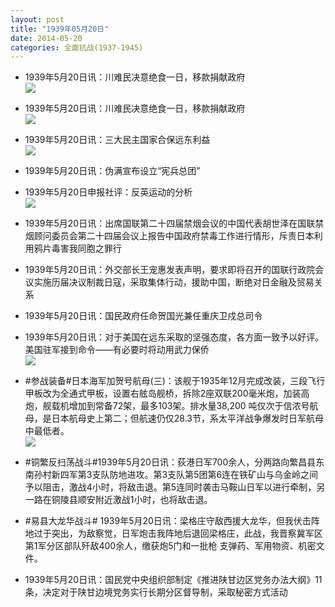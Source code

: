 ```yaml
---
layout: post
title: "1939年05月20日"
date: 2014-05-20
categories: 全面抗战(1937-1945)
---
```


<meta name="referrer" content="no-referrer" />

- 1939年5月20日讯：川难民决意绝食一日，移款捐献政府 <br/><img src="https://ww4.sinaimg.cn/large/aca367d8jw1egl3goom44j2074060wf0.jpg" />

- 1939年5月20日讯：川难民决意绝食一日，移款捐献政府 <br/><img src="https://ww3.sinaimg.cn/large/aca367d8jw1egl3glnejrj2074060wf0.jpg" />

- 1939年5月20日讯：三大民主国家合保远东利益 <br/><img src="https://ww4.sinaimg.cn/large/aca367d8jw1egl1q5fbsvj20980h80vp.jpg" />

- 1939年5月20日讯：伪满宣布设立“宪兵总团” 

- 1939年5月20日申报社评：反英运动的分析 <br/><img src="https://ww1.sinaimg.cn/large/aca367d8jw1egl0097af3j20py0xu7pe.jpg" />

- 1939年5月20日讯：出席国联第二十四届禁烟会议的中国代表胡世泽在国联禁烟顾问委员会第二十四届会议上报告中国政府禁毒工作进行情形，斥责日本利用鸦片毒害我同胞之罪行 

- 1939年5月20日讯：外交部长王宠惠发表声明，要求即将召开的国联行政院会议实施历届决议制裁日寇，采取集体行动，援助中国，断绝对日金融及贸易关系 

- 1939年5月20日讯：国民政府任命贺国光兼任重庆卫戍总司令 

- 1939年5月20日讯：对于美国在远东采取的坚强态度，各方面一致予以好评。美国驻军接到命令——有必要时将动用武力保侨 <br/><img src="https://ww1.sinaimg.cn/large/aca367d8jw1egkke2nf0dj207v0y044q.jpg" />

- #参战装备#日本海军加贺号航母(三)：该舰于1935年12月完成改装，三段飞行甲板改为全通式甲板，设置右舷岛舰桥，拆除2座双联200毫米炮，加装高炮，舰载机增加到常备72架，最多103架。排水量38,200 吨仅次于信浓号航母，是日本航母史上第二；但航速仍仅28.3节，系太平洋战争爆发时日军航母中最低者。 <br/><img src="https://ww1.sinaimg.cn/large/aca367d8jw1egkiec9lhjj20ep0vq44f.jpg" />

- #铜繁反扫荡战斗#1939年5月20日讯：荻港日军700余人，分两路向繁昌县东南孙村新四军第3支队防地进攻。第3支队第5团第6连在铁矿山与乌金岭之间予以阻击，激战4小时，将敌击退。第5连同时袭击马鞍山日军以进行牵制，另一路在铜陵县顺安附近激战1小时，也将敌击退。 

- #易县大龙华战斗# 1939年5月20日讯：梁格庄守敌西援大龙华，但我伏击阵地过于突出，为敌察觉，日军炮击我阵地后退回梁格庄，此战，我晋察冀军区第1军分区部队歼敌400余人，缴获炮5门和一批枪 支弹药、军用物资、机密文件。 

- 1939年5月20日讯：国民党中央组织部制定《推进陕甘边区党务办法大纲》11条，决定对于陕甘边境党务实行长期分区督导制，采取秘密方式活动 

